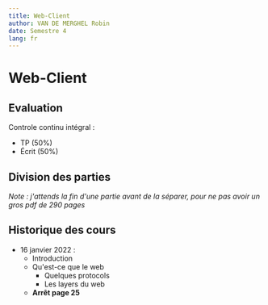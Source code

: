 ```yaml
---
title: Web-Client
author: VAN DE MERGHEL Robin
date: Semestre 4
lang: fr
---
```


# Web-Client

## Evaluation

Controle continu intégral :
- TP (50%)
- Écrit (50%)

## Division des parties

*Note : j'attends la fin d'une partie avant de la séparer, pour ne pas avoir un gros pdf de 290 pages*




## Historique des cours

- 16 janvier 2022 :
  - Introduction
  - Qu'est-ce que le web
    - Quelques protocols
    - Les layers du web
  - **Arrêt page 25**
  